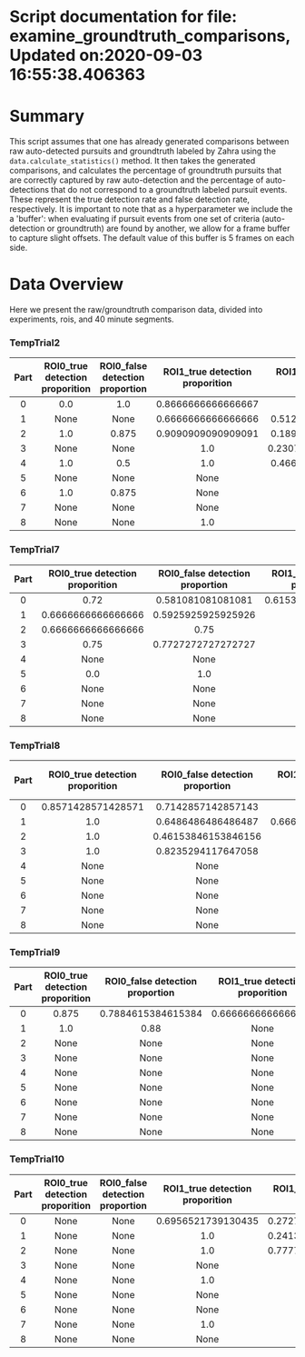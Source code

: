 
Script documentation for file: examine_groundtruth_comparisons, Updated on:2020-09-03 16:55:38.406363
=====================================================================================================

# Summary


This script assumes that one has already generated comparisons between raw auto-detected pursuits and groundtruth labeled by Zahra using the `data.calculate_statistics()` method. It then takes the generated comparisons, and calculates the percentage of groundtruth pursuits that are correctly captured by raw auto-detection and the percentage of auto-detections that do not correspond to a groundtruth labeled pursuit events.  These represent the true detection rate and false detection rate, respectively. It is important to note that as a hyperparameter we include the a 'buffer': when evaluating if pursuit events from one set of criteria (auto-detection or groundtruth) are found by another, we allow for a frame buffer to capture slight offsets. The default value of this buffer is 5 frames on each side. 
# Data Overview


Here we present the raw/groundtruth comparison data, divided into experiments, rois, and 40 minute segments.  

### TempTrial2

|Part|ROI0_true detection proporition|ROI0_false detection proportion|ROI1_true detection proporition|ROI1_false detection proportion|ROI2_true detection proporition|ROI2_false detection proportion|
| :---: | :---: | :---: | :---: | :---: | :---: | :---: |
|0|0.0|1.0|0.8666666666666667|0.6|1.0|0.6842105263157895|
|1|None|None|0.6666666666666666|0.5121951219512195|1.0|0.5|
|2|1.0|0.875|0.9090909090909091|0.1891891891891892|0.875|0.725|
|3|None|None|1.0|0.23076923076923078|1.0|0.875|
|4|1.0|0.5|1.0|0.4666666666666667|None|None|
|5|None|None|None|None|0.8571428571428571|0.625|
|6|1.0|0.875|None|None|1.0|0.8888888888888888|
|7|None|None|None|None|None|None|
|8|None|None|1.0|0.0|None|None|
  

### TempTrial7

|Part|ROI0_true detection proporition|ROI0_false detection proportion|ROI1_true detection proporition|ROI1_false detection proportion|ROI2_true detection proporition|ROI2_false detection proportion|
| :---: | :---: | :---: | :---: | :---: | :---: | :---: |
|0|0.72|0.581081081081081|0.6153846153846154|0.7|0.7777777777777778|0.782608695652174|
|1|0.6666666666666666|0.5925925925925926|0.25|0.9333333333333333|1.0|0.9230769230769231|
|2|0.6666666666666666|0.75|None|None|None|None|
|3|0.75|0.7727272727272727|None|None|1.0|0.4|
|4|None|None|None|None|0.0|1.0|
|5|0.0|1.0|0.5|0.8|None|None|
|6|None|None|1.0|0.5|None|None|
|7|None|None|None|None|None|None|
|8|None|None|None|None|None|None|
  

### TempTrial8

|Part|ROI0_true detection proporition|ROI0_false detection proportion|ROI1_true detection proporition|ROI1_false detection proportion|ROI2_true detection proporition|ROI2_false detection proportion|
| :---: | :---: | :---: | :---: | :---: | :---: | :---: |
|0|0.8571428571428571|0.7142857142857143|1.0|0.7948717948717948|1.0|0.8947368421052632|
|1|1.0|0.6486486486486487|0.6666666666666666|0.8333333333333334|1.0|0.5|
|2|1.0|0.46153846153846156|1.0|0.5714285714285714|None|None|
|3|1.0|0.8235294117647058|1.0|0.6666666666666666|None|None|
|4|None|None|1.0|0.8181818181818182|1.0|0.8|
|5|None|None|1.0|0.42105263157894735|None|None|
|6|None|None|None|None|None|None|
|7|None|None|None|None|None|None|
|8|None|None|None|None|None|None|
  

### TempTrial9

|Part|ROI0_true detection proporition|ROI0_false detection proportion|ROI1_true detection proporition|ROI1_false detection proportion|ROI2_true detection proporition|ROI2_false detection proportion|
| :---: | :---: | :---: | :---: | :---: | :---: | :---: |
|0|0.875|0.7884615384615384|0.6666666666666666|0.8148148148148148|1.0|0.9411764705882353|
|1|1.0|0.88|None|None|1.0|0.4444444444444444|
|2|None|None|None|None|None|None|
|3|None|None|None|None|None|None|
|4|None|None|None|None|0.9090909090909091|0.25|
|5|None|None|None|None|None|None|
|6|None|None|None|None|None|None|
|7|None|None|None|None|None|None|
|8|None|None|None|None|None|None|
  

### TempTrial10

|Part|ROI0_true detection proporition|ROI0_false detection proportion|ROI1_true detection proporition|ROI1_false detection proportion|ROI2_true detection proporition|ROI2_false detection proportion|
| :---: | :---: | :---: | :---: | :---: | :---: | :---: |
|0|None|None|0.6956521739130435|0.2727272727272727|0.8125|0.72|
|1|None|None|1.0|0.2413793103448276|0.625|0.9322033898305084|
|2|None|None|1.0|0.7777777777777778|0.8|0.9518072289156626|
|3|None|None|None|None|0.5|0.9722222222222222|
|4|None|None|1.0|0.0|None|None|
|5|None|None|None|None|None|None|
|6|None|None|None|None|None|None|
|7|None|None|1.0|0.5|0.0|1.0|
|8|None|None|None|None|None|None|
  
